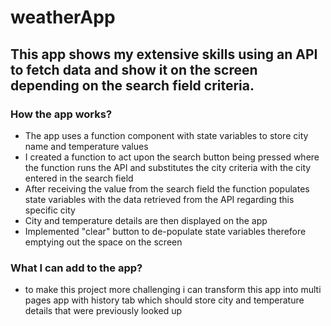 # weatherApp
## This app shows my extensive skills using an API to fetch data and show it on the screen depending on the search field criteria. 

### How the app works? 
* The app uses a function component with state variables to store city name and temperature values
* I created a function to act upon the search button being pressed where the function runs the API and substitutes the city criteria with the city entered in the search field
* After receiving the value from the search field the function populates state variables with the data retrieved from the API regarding this specific city
* City and temperature details are then displayed on the app
* Implemented "clear" button to de-populate state variables therefore emptying out the space on the screen

### What I can add to the app?
- to make this project more challenging i can transform this app into multi pages app with history tab which should store city and temperature details that were previously looked up

